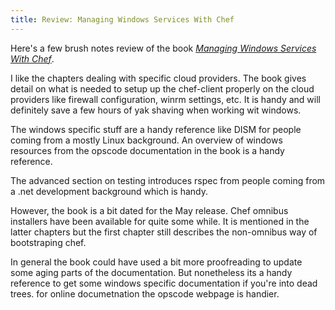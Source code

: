 ```yaml
---
title: Review: Managing Windows Services With Chef
---
```


Here's a few brush notes review of the book *[Managing Windows Services With
Chef](http://www.packtpub.com/managing-windows-servers-with-chef/book)*.

I like the chapters dealing with specific cloud providers. The book gives detail
on what is needed to setup up the chef-client properly on the cloud providers
like firewall configuration, winrm settings, etc. It is handy and will
definitely save a few hours of yak shaving when working wit windows.

The windows specific stuff are a handy reference like DISM for people coming
from a mostly Linux background.  An overview of windows resources from the
opscode documentation in the book is a handy reference.  


The advanced section on testing introduces rspec from people coming from a .net
development background which is handy.

However, the book is a bit dated for the May release.  Chef omnibus installers
have been available for quite some while.  It is mentioned in the latter
chapters but the first chapter still describes the non-omnibus way of
bootstraping chef.   

In general the book could have used a bit more proofreading to update some aging
parts of the documentation.  But nonetheless its a handy reference to get some
windows specific documentation if you're into dead trees.  for online
documetnation the opscode webpage is handier.
